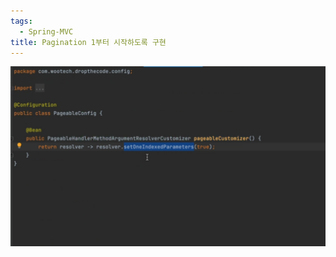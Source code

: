 ```yaml
---
tags:
  - Spring-MVC
title: Pagination 1부터 시작하도록 구현
---
```


![Pagination%201%E1%84%87%E1%85%AE%E1%84%90%E1%85%A5%20%E1%84%89%E1%85%B5%E1%84%8C%E1%85%A1%E1%86%A8%E1%84%92%E1%85%A1%E1%84%83%E1%85%A9%E1%84%85%E1%85%A9%E1%86%A8%20%E1%84%80%E1%85%AE%E1%84%92%E1%85%A7%E1%86%AB%2087d0adaaaee848399ad225b33a154df3/Untitled.png](assets/Untitled_14.png)

